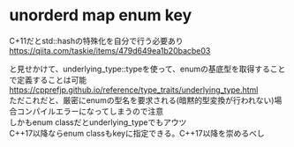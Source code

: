 # unorderd map enum key
C+11だとstd::hashの特殊化を自分で行う必要あり  
https://qiita.com/taskie/items/479d649ea1b20bacbe03  

と見せかけて、underlying_type<T>::typeを使って、enumの基底型を取得することで定義することは可能    
https://cpprefjp.github.io/reference/type_traits/underlying_type.html  
ただこれだと、厳密にenumの型名を要求される(暗黙的型変換が行われない)場合コンパイルエラーになってしまうので注意  
しかもenum classだとunderlying_typeでもアウツ  
C++17以降ならenum classもkeyに指定できる。C++17以降を崇めるべし
